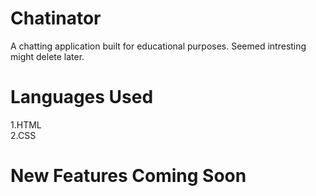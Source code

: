 # Chatinator
A chatting application built for educational purposes. Seemed intresting might delete later.

# Languages Used
1.HTML<br>
2.CSS

# New Features Coming Soon
